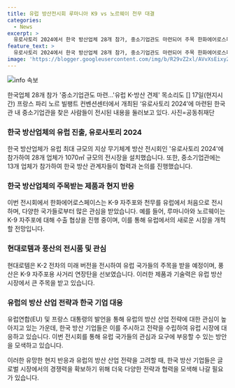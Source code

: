 ```yaml
---
title: 유럽 방산전시회 루마니아 K9 vs 노르웨이 천무 대결
categories:
  - News
excerpt: >
  유로사토리 2024에서 한국 방산업체 28개 참가, 중소기업관도 마련되어 주목 한화에어로스페이스, 현대로템 등 주요 기업들이 한 자리에 모여 유럽 시장 진출 논의 유럽 최대 규모의 방산전시회인 유로사토리에 60개국 2000여 개 업체 참가, 6만명 예상 관람객 한국 방산 관계자들은 다양한 협력 방안 논의하며 루마니아 방문, K-9 자주포, K-2 전차 등 수출협상 주목 유럽 국가들의 방산 산업 육성을 위한 노력으로 K-방산에 대한 관심과 견제의 목소리도 함께 증폭
feature_text: >
  유로사토리 2024에서 한국 방산업체 28개 참가, 중소기업관도 마련되어 주목 한화에어로스페이스, 현대로템 등 주요 기업들이 한 자리에 모여 유럽 시장 진출 논의 유럽 최대 규모의 방산전시회인 유로사토리에 60개국 2000여 개 업체 참가, 6만명 예상 관람객 한국 방산 관계자들은 다양한 협력 방안 논의하며 루마니아 방문, K-9 자주포, K-2 전차 등 수출협상 주목 유럽 국가들의 방산 산업 육성을 위한 노력으로 K-방산에 대한 관심과 견제의 목소리도 함께 증폭
image: 'https://blogger.googleusercontent.com/img/b/R29vZ2xl/AVvXsEixyZcFfHzMRdzZMjFBmAUKJYCLCGyLL1o632UiGVXcaFdKo_bkvkuCioo0uUKlGfBVcT3P84aROyZIXSBEx3Aw5nCQ3pTgDom1WDC4m8eifvWiAmWEEVb4x6G_l8C0QH225ldMjyaFvpxGEBGNO37VmDTDMHGhJPq73UglMfDca1-0aw/s1600/blogspot.png'
---
```


<p><img src="https://blogger.googleusercontent.com/img/b/R29vZ2xl/AVvXsEixyZcFfHzMRdzZMjFBmAUKJYCLCGyLL1o632UiGVXcaFdKo_bkvkuCioo0uUKlGfBVcT3P84aROyZIXSBEx3Aw5nCQ3pTgDom1WDC4m8eifvWiAmWEEVb4x6G_l8C0QH225ldMjyaFvpxGEBGNO37VmDTDMHGhJPq73UglMfDca1-0aw/s1600/blogspot.png" alt="info 속보" /></p>

<p>한국업체 28개 참가 '중소기업관도 마련...'유럽 K-방산 견제' 목소리도 [] 17일(현지시간) 프랑스 파리 노르 빌팽트 컨벤션센터에서 개최된 ‘유로사토리 2024’에 마련된 한국관 내 중소기업관을 찾은 사람들이 전시된 내용을 둘러보고 있다. 사진=공동취재단 </p>

<h3>한국 방산업체의 유럽 진출, 유로사토리 2024</h3>

<p>한국 방산업체가 유럽 최대 규모의 지상 무기체계 방산 전시회인 '유로사토리 2024'에 참가하여 28개 업체가 1070㎡ 규모의 전시장을 설치했습니다. 또한, 중소기업관에는 13개 업체가 참가하여 한국 방산 관계자들이 협력과 논의를 진행했습니다.</p>

<h3>한국 방산업체의 주목받는 제품과 현지 반응</h3>

<p>이번 전시회에서 한화에어로스페이스는 K-9 자주포와 천무를 유럽에서 처음으로 전시하며, 다양한 국가들로부터 많은 관심을 받았습니다. 예를 들어, 루마니아와 노르웨이는 K-9 자주포에 대해 수출 협상을 진행 중이며, 이를 통해 유럽에서의 새로운 시장을 개척할 전망입니다.</p>

<h3>현대로템과 풍산의 전시품 및 관심</h3>

<p>현대로템은 K-2 전차의 미래 버전을 전시하여 유럽 국가들의 주목을 받을 예정이며, 풍산은 K-9 자주포용 사거리 연장탄을 선보였습니다. 이러한 제품과 기술력은 유럽 방산 시장에서 큰 주목을 받고 있습니다.</p>

<h3>유럽의 방산 산업 전략과 한국 기업 대응</h3>

<p>유럽연합(EU) 및 프랑스 대통령의 발언을 통해 유럽의 방산 산업 전략에 대한 관심이 높아지고 있는 가운데, 한국 방산 기업들은 이를 주시하고 전략을 수립하여 유럽 시장에 대응하고 있습니다. 이번 전시회를 통해 유럽 국가들의 관심과 요구에 부응할 수 있는 방안을 모색하고 있습니다.</p>

<p>이러한 유망한 현지 반응과 유럽의 방산 산업 전략을 고려할 때, 한국 방산 기업들은 글로벌 시장에서의 경쟁력을 확보하기 위해 더욱 다양한 전략과 협력을 모색해 나갈 필요가 있습니다.</p>

